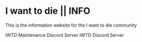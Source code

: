 # I want to die || INFO
This is the information website for the I want to die community

<a link="https://discord.gg/utmkRgpjVC">
  IWTD Maintenance Discord Server
</a>
<a link="https://discord.gg/tcBehZPxeb">
  IWTD Discord Server
</a>

